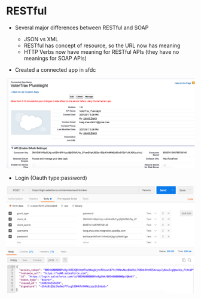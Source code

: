 # RESTful

* Several major differences between RESTful and SOAP
  * JSON vs XML
  * RESTful has concept of resource, so the URL now has meaning
  * HTTP Verbs now have meaning for RESTful APIs (they have no meanings for SOAP APIs)

* Created a connected app in sfdc

![1](./imgs/1.png)

* Login (Oauth type:password)

![2](./imgs/2.png)
